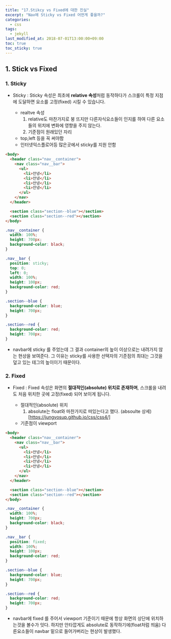 ```yaml
---
title: "17.Stikcy vs Fixed에 대한 진실"
excerpt: "Nav에 Sticky vs Fixed 어떤게 좋을까?"
categories:
  - css
tags:
  - jekyll
last_modified_at: 2018-07-01T13:00:00+09:00
toc: true
toc_sticky: true
---
```


## 1. Stick vs Fixed

### 1. Sticky

- Sticky : Sticky 속성은 최초에 **relative 속성**처럼 동작하다가 스크롤이 특정 지점에 도달하면 요소를 고정(fixed) 시킬 수 있습니다.

  - realtve 속성
    1. relative도 마찬가지로 붕 뜨지만 다른자식요소들이 인지를 하여 다른 요소들의 위치에 변화에 영향을 주지 않는다.
    2. 기준점이 원래있던 자리

  * top,left 등을 꼭 써야함

  - 인터넷익스플로어등 많은곳에서 sticky를 지원 안함

```html
<body>
  <header class="nav__container">
    <nav class="nav__bar">
      <ul>
        <li>안녕</li>
        <li>안녕</li>
        <li>안녕</li>
        <li>안녕</li>
      </ul>
    </nav>
  </header>

  <section class="section--blue"></section>
  <section class="section--red"></section>
</body>
```

```css
.nav__container {
  width: 100%;
  height: 700px;
  background-color: black;
}

.nav__bar {
  position: sticky;
  top: 0;
  left: 0;
  width: 100%;
  height: 100px;
  background-color: red;
}

.section--blue {
  background-color: blue;
  height: 700px;
}

.section--red {
  background-color: red;
  height: 700px;
}
```

- navbar에 sticky 를 주었는데 그 결과 container의 높이 이상으로는 내려가지 않는 현상을 보여준다. 그 이유는 sticky를 사용한 선택자의 기준점의 최대는 그것을 덮고 있는 테그의 높이이기 때문이다.

### 2. Fixed

- Fixed : Fixed 속성은 화면의 **절대적인(absolute) 위치로 존재하며**, 스크롤을 내려도 처음 위치한 곳에 고정(fixed) 되어 보이게 됩니다.

  - 절대적인(absolute) 위치
    1. absolute는 float와 마찬가지로 떠있는다고 했다.
       (absoulte 상세)[https://jungyosup.github.io/css/css4/]

  * 기준점이 viewport

```html
<body>
  <header class="nav__container">
    <nav class="nav__bar">
      <ul>
        <li>안녕</li>
        <li>안녕</li>
        <li>안녕</li>
        <li>안녕</li>
      </ul>
    </nav>
  </header>

  <section class="section--blue"></section>
  <section class="section--red"></section>
</body>
```

```css
.nav__container {
  width: 100%;
  height: 700px;
  background-color: black;
}

.nav__bar {
  position: fixed;
  width: 100%;
  height: 100px;
  background-color: red;
}

.section--blue {
  background-color: blue;
  height: 700px;
}

.section--red {
  background-color: red;
  height: 700px;
}
```

- navbar에 fixed 를 주어서 viewport 기준이기 때문에 항상 화면의 상단에 위치하는것을 볼수가 잇다. 하지만 안타깝게도 absolute로 동작하기에(float처럼 띄움) 다른요소들이 navbar 밑으로 들어가버리는 현상이 발생했다.
